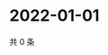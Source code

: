 # 2022-01-01

共 0 条

<!-- BEGIN WEIBO -->
<!-- 最后更新时间 Sat Jan 01 2022 21:18:51 GMT+0800 (China Standard Time) -->

<!-- END WEIBO -->
